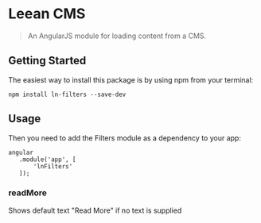# Leean CMS

> An AngularJS module for loading content from a CMS.


## Getting Started

The easiest way to install this package is by using npm from your terminal:

```
npm install ln-filters --save-dev
```


## Usage

Then you need to add the Filters module as a dependency to your app:
 
 ```
angular
    .module('app', [
        'lnFilters'
    ]);
```

### readMore

Shows default text "Read More" if no text is supplied
